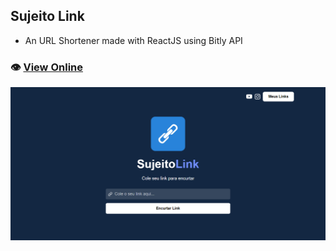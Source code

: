 ## Sujeito Link

- An URL Shortener made with ReactJS using Bitly API

### 👁️ [View Online](https://sujeito-link.netlify.app/)

![Print](print.png)
